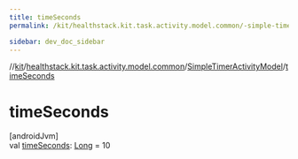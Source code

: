 ```yaml
---
title: timeSeconds
permalink: /kit/healthstack.kit.task.activity.model.common/-simple-timer-activity-model/time-seconds.html

sidebar: dev_doc_sidebar
---
```

//[kit](../../../index.html)/[healthstack.kit.task.activity.model.common](../index.html)/[SimpleTimerActivityModel](index.html)/[timeSeconds](time-seconds.html)



# timeSeconds



[androidJvm]\
val [timeSeconds](time-seconds.html): [Long](https://kotlinlang.org/api/latest/jvm/stdlib/kotlin/-long/index.html) = 10




